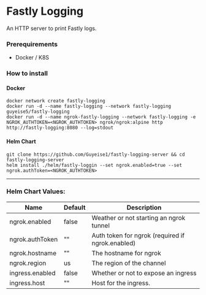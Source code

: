# Fastly Logging
An HTTP server to print Fastly logs.

### Prerequirements
* Docker / K8S 
### How to install

#### Docker
```shell
docker network create fastly-logging
docker run -d --name fastly-logging --network fastly-logging guyeise5/fastly-logging
docker run -d --name ngrok-fastly-logging --network fastly-logging -e NGROK_AUTHTOKEN=<NGROK_AUTHTOKEN> ngrok/ngrok:alpine http http://fastly-logging:8080 --log=stdout
```

#### Helm Chart
```shell
git clone https://github.com/Guyeise1/fastly-logging-server && cd fastly-logging-server 
helm install ./helm/fastly-loggin --set ngrok.enabled=true --set ngrok.authToken=<NGROK_AUTHTOKEN> 
```

---

### Helm Chart Values:
| Name            | Default  | Description                                      |  
|-----------------|----------|--------------------------------------------------|
| ngrok.enabled   | false    | Weather or not starting an ngrok tunnel          |
| ngrok.authToken | ""       | Auth token for ngrok (required if ngrok.enabled) |
| ngrok.hostname  | ""       | The hostname for ngrok                           |
| ngrok.region    | us       | The region of the channel                        |
| ingress.enabled | false    | Whether or not to expose an ingress              |
| ingress.host    | ""       | Host for the ingress.                            |

